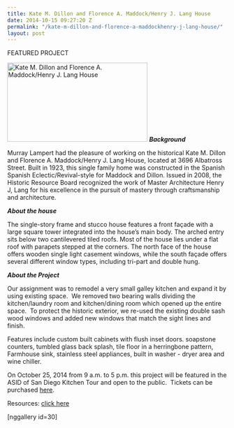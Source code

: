 ```yaml
---
title: Kate M. Dillon and Florence A. Maddock/Henry J. Lang House
date: 2014-10-15 09:27:20 Z
permalink: "/kate-m-dillon-and-florence-a-maddockhenry-j-lang-house/"
layout: post
---
```


<div class="featuredp">FEATURED PROJECT</div>

<img class="wp-image-2432   alignright" alt="Kate M. Dillon and Florence A. Maddock/Henry J. Lang House" src="http://www.murraylampert.com/wp-content/uploads/HistoricPlaque.jpg" width="321" height="181" /> <strong><em>Background</em></strong>

Murray Lampert had the pleasure of working on the historical Kate M. Dillon and Florence A. Maddock/Henry J. Lang House, located at 3696 Albatross Street. Built in 1923, this single family home was constructed in the Spanish Spanish Eclectic/Revival-style for Maddock and Dillon. Issued in 2008, the Historic Resource Board recognized the work of Master Architecture Henry J, Lang for his excellence in the pursuit of mastery through craftsmanship and architecture.

<strong><em>About the house</em></strong>

The single-story frame and stucco house features a front façade with a large square tower integrated into the house’s main body. The arched entry sits below two cantilevered tiled roofs. Most of the house lies under a flat roof with parapets stepped at the corners. The north face of the house offers wooden single light casement windows, while the south façade offers several different window types, including tri-part and double hung.

<strong><em>About the Project</em></strong>

Our assignment was to remodel a very small galley kitchen and expand it by using existing space.  We removed two bearing walls dividing the kitchen/laundry room and kitchen/dining room which opened up the entire space.  To protect the historic exterior, we re-used the existing double sash wood windows and added new windows that match the sight lines and finish.

Features include custom built cabinets with flush inset doors. soapstone counters, tumbled glass back splash, tile floor in a herringbone pattern, Farmhouse sink, stainless steel appliances, built in washer - dryer area and wine chiller.

On October 25, 2014 from 9 a.m. to 5 p.m. this project will be featured in the ASID of San Diego Kitchen Tour and open to the public.  Tickets can be purchased <a href="http://www.brownpapertickets.com/event/861803" target="_blank">here</a>.

Resources: <a href="http://www.sandiego.gov/planning/programs/historical/pdf/reports/hrb08062mtng080925.pdf" target="_blank">click here</a>

[nggallery id=30]
